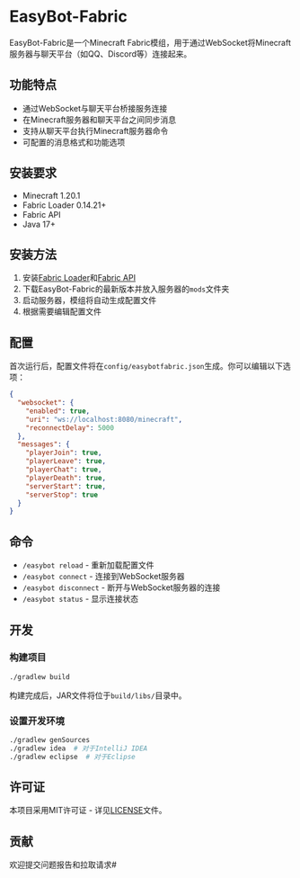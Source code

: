 # EasyBot-Fabric

EasyBot-Fabric是一个Minecraft Fabric模组，用于通过WebSocket将Minecraft服务器与聊天平台（如QQ、Discord等）连接起来。

## 功能特点

- 通过WebSocket与聊天平台桥接服务连接
- 在Minecraft服务器和聊天平台之间同步消息
- 支持从聊天平台执行Minecraft服务器命令
- 可配置的消息格式和功能选项

## 安装要求

- Minecraft 1.20.1
- Fabric Loader 0.14.21+
- Fabric API
- Java 17+

## 安装方法

1. 安装[Fabric Loader](https://fabricmc.net/use/)和[Fabric API](https://www.curseforge.com/minecraft/mc-mods/fabric-api)
2. 下载EasyBot-Fabric的最新版本并放入服务器的`mods`文件夹
3. 启动服务器，模组将自动生成配置文件
4. 根据需要编辑配置文件

## 配置

首次运行后，配置文件将在`config/easybotfabric.json`生成。你可以编辑以下选项：

```json
{
  "websocket": {
    "enabled": true,
    "uri": "ws://localhost:8080/minecraft",
    "reconnectDelay": 5000
  },
  "messages": {
    "playerJoin": true,
    "playerLeave": true,
    "playerChat": true,
    "playerDeath": true,
    "serverStart": true,
    "serverStop": true
  }
}
```

## 命令

- `/easybot reload` - 重新加载配置文件
- `/easybot connect` - 连接到WebSocket服务器
- `/easybot disconnect` - 断开与WebSocket服务器的连接
- `/easybot status` - 显示连接状态

## 开发

### 构建项目

```bash
./gradlew build
```

构建完成后，JAR文件将位于`build/libs/`目录中。

### 设置开发环境

```bash
./gradlew genSources
./gradlew idea  # 对于IntelliJ IDEA
./gradlew eclipse  # 对于Eclipse
```

## 许可证

本项目采用MIT许可证 - 详见[LICENSE](LICENSE)文件。

## 贡献

欢迎提交问题报告和拉取请求#